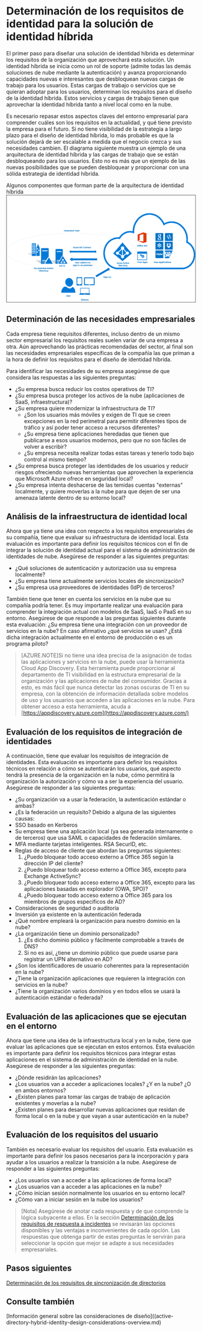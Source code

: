 <properties
	pageTitle="Consideraciones sobre el diseño de identidad híbrida de Azure Active Directory: determinación de los requisitos de identidad| Microsoft Azure"
	description="Identificar las necesidades empresariales de la compañía que le llevarán a definir los requisitos para el diseño de la identidad híbrida."
	documentationCenter=""
	services="active-directory"
	authors="billmath"
	manager="stevenpo"
	editor=""/>

<tags
	ms.service="active-directory"
	ms.devlang="na"
	ms.topic="article"
    ms.tgt_pltfrm="na"
    ms.workload="identity" 
	ms.date="11/11/2015"
	ms.author="billmath"/>

# Determinación de los requisitos de identidad para la solución de identidad híbrida
El primer paso para diseñar una solución de identidad híbrida es determinar los requisitos de la organización que aprovechará esta solución. Un identidad híbrida se inicia como un rol de soporte (admite todas las demás soluciones de nube mediante la autenticación) y avanza proporcionando capacidades nuevas e interesantes que desbloquean nuevas cargas de trabajo para los usuarios. Estas cargas de trabajo o servicios que se quieran adoptar para los usuarios, determinan los requisitos para el diseño de la identidad híbrida. Estos servicios y cargas de trabajo tienen que aprovechar la identidad híbrida tanto a nivel local como en la nube.

Es necesario repasar estos aspectos claves del entorno empresarial para comprender cuáles son los requisitos en la actualidad, y qué tiene previsto la empresa para el futuro. Si no tiene visibilidad de la estrategia a largo plazo para el diseño de identidad híbrida, lo más probable es que la solución dejará de ser escalable a medida que el negocio crezca y sus necesidades cambien. El diagrama siguiente muestra un ejemplo de una arquitectura de identidad híbrida y las cargas de trabajo que se están desbloqueando para los usuarios. Esto no es más que un ejemplo de las nuevas posibilidades que se pueden desbloquear y proporcionar con una sólida estrategia de identidad híbrida.
 
Algunos componentes que forman parte de la arquitectura de identidad híbrida ![](./media/hybrid-id-design-considerations/hybrid-identity-architechture.png)

## Determinación de las necesidades empresariales
Cada empresa tiene requisitos diferentes, incluso dentro de un mismo sector empresarial los requisitos reales suelen variar de una empresa a otra. Aún aprovechando las prácticas recomendadas del sector, al final son las necesidades empresariales específicas de la compañía las que priman a la hora de definir los requisitos para el diseño de identidad híbrida.

Para identificar las necesidades de su empresa asegúrese de que considera las respuestas a las siguientes preguntas:

- ¿Su empresa busca reducir los costos operativos de TI?
- ¿Su empresa busca proteger los activos de la nube (aplicaciones de SaaS, infraestructura)?
- ¿Su empresa quiere modernizar la infraestructura de TI?
  - ¿Son los usuarios más móviles y exigen de TI que se creen excepciones en la red perimetral para permitir diferentes tipos de tráfico y así poder tener acceso a recursos diferentes?
  - ¿Su empresa tiene aplicaciones heredadas que tienen que publicarse a esos usuarios modernos, pero que no son fáciles de volver a escribir?
  - ¿Su empresa necesita realizar todas estas tareas y tenerlo todo bajo control al mismo tiempo?
- ¿Su empresa busca proteger las identidades de los usuarios y reducir riesgos ofreciendo nuevas herramientas que aprovechen la experiencia que Microsoft Azure ofrece en seguridad local?
- ¿Su empresa intenta deshacerse de las temidas cuentas "externas" localmente, y quiere moverlas a la nube para que dejen de ser una amenaza latente dentro de su entorno local?

## Análisis de la infraestructura de identidad local
Ahora que ya tiene una idea con respecto a los requisitos empresariales de su compañía, tiene que evaluar su infraestructura de identidad local. Esta evaluación es importante para definir los requisitos técnicos con el fin de integrar la solución de identidad actual para el sistema de administración de identidades de nube. Asegúrese de responder a las siguientes preguntas:

- ¿Qué soluciones de autenticación y autorización usa su empresa localmente? 
- ¿Su empresa tiene actualmente servicios locales de sincronización?
- ¿Su empresa usa proveedores de identidades (IdP) de terceros?

También tiene que tener en cuenta los servicios en la nube que su compañía podría tener. Es muy importante realizar una evaluación para comprender la integración actual con modelos de SaaS, IaaS o PaaS en su entorno. Asegúrese de que responde a las preguntas siguientes durante esta evaluación: ¿Su empresa tiene una integración con un proveedor de servicios en la nube? En caso afirmativo ¿qué servicios se usan? ¿Está dicha integración actualmente en el entorno de producción o es un programa piloto?


>[AZURE.NOTE]Si no tiene una idea precisa de la asignación de todas las aplicaciones y servicios en la nube, puede usar la herramienta Cloud App Discovery. Esta herramienta puede proporcionar al departamento de TI visibilidad en la estructura empresarial de la organización y las aplicaciones de nube del consumidor. Gracias a esto, es más fácil que nunca detectar las zonas oscuras de TI en su empresa, con la obtención de información detallada sobre modelos de uso y los usuarios que acceden a las aplicaciones en la nube. Para obtener acceso a esta herramienta, acuda a [https://appdiscovery.azure.com](https://appdiscovery.azure.com/)

## Evaluación de los requisitos de integración de identidades
A continuación, tiene que evaluar los requisitos de integración de identidades. Esta evaluación es importante para definir los requisitos técnicos en relación a cómo se autenticarán los usuarios, qué aspecto tendrá la presencia de la organización en la nube, cómo permitirá la organización la autorización y cómo va a ser la experiencia del usuario. Asegúrese de responder a las siguientes preguntas:

- ¿Su organización va a usar la federación, la autenticación estándar o ambas?
- ¿Es la federación un requisito? Debido a alguna de las siguientes causas:
 - SSO basado en Kerberos
 - Su empresa tiene una aplicación local (ya sea generada internamente o de terceros) que usa SAML o capacidades de federación similares.
 - MFA mediante tarjetas inteligentes. RSA SecurID, etc.
 - Reglas de acceso de cliente que abordan las preguntas siguientes:
     1. ¿Puedo bloquear todo acceso externo a Office 365 según la dirección IP del cliente?
     1. ¿Puedo bloquear todo acceso externo a Office 365, excepto para Exchange ActiveSync?
     1. ¿Puedo bloquear todo acceso externo a Office 365, excepto para las aplicaciones basadas en explorador (OWA, SPO)?
     1. ¿Puedo bloquear todo acceso externo a Office 365 para los miembros de grupos específicos de AD?
- Consideraciones de seguridad o auditoría
- Inversión ya existente en la autenticación federada
- ¿Qué nombre empleará la organización para nuestro dominio en la nube?
- ¿La organización tiene un dominio personalizado?
    1. ¿Es dicho dominio público y fácilmente comprobable a través de DNS?
    1. Si no es así, ¿tiene un dominio público que puede usarse para registrar un UPN alternativo en AD?
- ¿Son los identificadores de usuario coherentes para la representación en la nube? 
- ¿Tiene la organización aplicaciones que requieren la integración con servicios en la nube?
- ¿Tiene la organización varios dominios y en todos ellos se usará la autenticación estándar o federada?

## Evaluación de las aplicaciones que se ejecutan en el entorno
Ahora que tiene una idea de la infraestructura local y en la nube, tiene que evaluar las aplicaciones que se ejecutan en estos entornos. Esta evaluación es importante para definir los requisitos técnicos para integrar estas aplicaciones en el sistema de administración de identidad en la nube. Asegúrese de responder a las siguientes preguntas:

- ¿Dónde residirán las aplicaciones?
- ¿Los usuarios van a acceder a aplicaciones locales? ¿Y en la nube? ¿O en ambos entornos?
- ¿Existen planes para tomar las cargas de trabajo de aplicación existentes y moverlas a la nube?
- ¿Existen planes para desarrollar nuevas aplicaciones que residan de forma local o en la nube y que vayan a usar autenticación en la nube?

## Evaluación de los requisitos del usuario
También es necesario evaluar los requisitos del usuario. Esta evaluación es importante para definir los pasos necesarios para la incorporación y para ayudar a los usuarios a realizar la transición a la nube. Asegúrese de responder a las siguientes preguntas:

- ¿Los usuarios van a acceder a las aplicaciones de forma local?
- ¿Los usuarios van a acceder a las aplicaciones en la nube?
- ¿Cómo inician sesión normalmente los usuarios en su entorno local?
- ¿Cómo van a iniciar sesión en la nube los usuarios?

>[Nota] Asegúrese de anotar cada respuesta y de que comprende la lógica subyacente a ellas. En la sección [Determinación de los requisitos de respuesta a incidentes](active-directory-hybrid-identity-design-considerations-incident-response-requirements.md) se revisarán las opciones disponibles y las ventajas e inconvenientes de cada opción. Las respuestas que obtenga partir de estas preguntas le servirán para seleccionar la opción que mejor se adapte a sus necesidades empresariales.

## Pasos siguientes
[Determinación de los requisitos de sincronización de directorios](active-directory-hybrid-identity-design-considerations-directory-sync-requirements.md)

## Consulte también
[Información general sobre las consideraciones de diseño]((active-directory-hybrid-identity-design-considerations-overview.md)

<!---HONumber=Nov15_HO4-->
